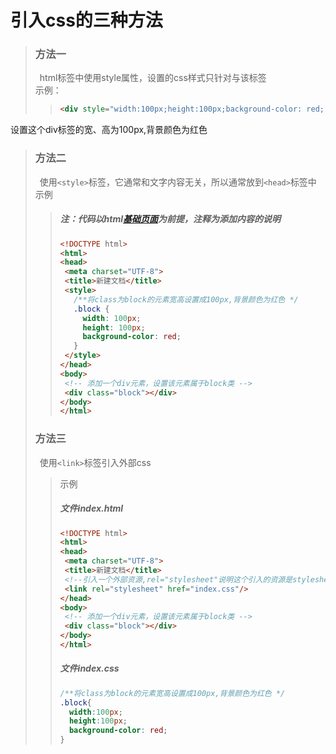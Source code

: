 # 引入css的三种方法
>### 方法一  
>&ensp;html标签中使用style属性，设置的css样式只针对与该标签  
示例：
>>```html
>><div style="width:100px;height:100px;background-color: red;"></div>
>>```  
设置这个div标签的宽、高为100px,背景颜色为红色

>### 方法二
>&ensp;使用`<style>`标签，它通常和文字内容无关，所以通常放到`<head>`标签中  
示例
>>##### 注：代码以html[基础页面](../html/%E5%9F%BA%E7%A1%80%E9%A1%B5%E9%9D%A2.md)为前提，注释为添加内容的说明
>>```html
>><!DOCTYPE html>
>><html>
>><head>
>>  <meta charset="UTF-8">
>>  <title>新建文档</title>
>>  <style>
>>    /**将class为block的元素宽高设置成100px,背景颜色为红色 */
>>    .block {
>>      width: 100px;
>>      height: 100px;
>>      background-color: red;
>>    }
>>  </style>
>></head>
>><body>
>>  <!-- 添加一个div元素，设置该元素属于block类 -->
>>  <div class="block"></div>
>></body>
>></html>
>>```
>### 方法三
>&ensp;使用`<link>`标签引入外部css
>>示例  
>>##### 文件index.html
>>```html
>><!DOCTYPE html>
>><html>
>><head>
>>  <meta charset="UTF-8">
>>  <title>新建文档</title>
>>  <!--引入一个外部资源,rel="stylesheet"说明这个引入的资源是stylesheet(样式表) href="index.css"指资源的url地址，此处指同文件夹下的index.css文件-->
>>  <link rel="stylesheet" href="index.css"/>
>></head>
>><body>
>>  <!-- 添加一个div元素，设置该元素属于block类 -->
>>  <div class="block"></div>
>></body>
>></html>
>>```
>>##### 文件index.css
>>```css
>>/**将class为block的元素宽高设置成100px,背景颜色为红色 */
>>.block{
>>   width:100px;
>>   height:100px;
>>   background-color: red;
>>}
>>```